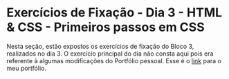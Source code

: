# Exercícios de Fixação - Dia 3 - HTML & CSS - Primeiros passos em CSS

Nesta seção, estão expostos os exercícios de fixação do Bloco 3, realizados no dia 3. O exercício principal do dia não consta aqui pois era referente à algumas modificações do Portfólio pessoal. Esse é o [link](Lucas-Almeida-SD.github.io
) para o meu portfólio.